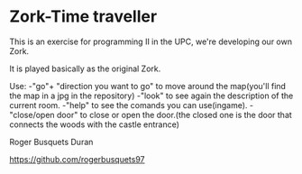 # Zork-Time traveller
This is an exercise for programming II in the UPC, we're developing our own Zork.

It is played basically as the original Zork. 

Use:
-"go"+ "direction you want to go" to move around the map(you'll find the map in a jpg in the repository)
-"look" to see again the description of the current room.
-"help" to see the comands you can use(ingame).
-"close/open door" to close or open the door.(the closed one is the door that connects the woods with the castle entrance)

Roger Busquets Duran

https://github.com/rogerbusquets97
